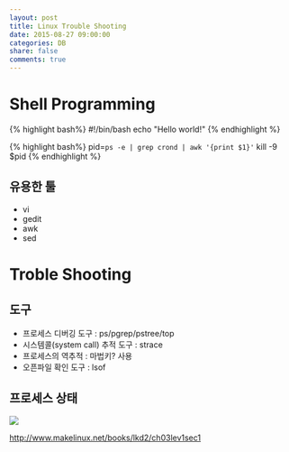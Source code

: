 ```yaml
---
layout: post
title: Linux Trouble Shooting
date: 2015-08-27 09:00:00
categories: DB
share: false
comments: true
---
```


# Shell Programming

{% highlight bash%}
#!/bin/bash
echo "Hello world!"
{% endhighlight %}

{% highlight bash%}
pid=`ps -e | grep crond | awk '{print $1}'`
kill -9 $pid
{% endhighlight %}

## 유용한 툴

* vi
* gedit
* awk
* sed

# Troble Shooting

## 도구

* 프로세스 디버깅 도구 : ps/pgrep/pstree/top
* 시스템콜(system call) 추적 도구 : strace
* 프로세스의 역추적 : 마법키? 사용
* 오픈파일 확인 도구 : lsof

## 프로세스 상태

![](http://www.makelinux.net/books/lkd2/graphics/03fig03.gif)

<http://www.makelinux.net/books/lkd2/ch03lev1sec1>
